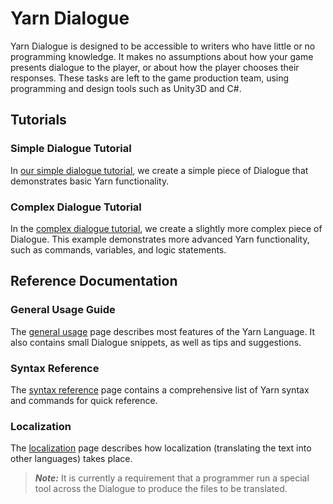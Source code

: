 # Yarn Dialogue

Yarn Dialogue is designed to be accessible to writers who have little or no programming knowledge. It makes no assumptions about how your game presents dialogue to the player, or about how the player chooses their responses. These tasks are left to the game production team, using programming and design tools such as Unity3D and C#.

## Tutorials

### Simple Dialogue Tutorial
In [our simple dialogue tutorial](Simple-Dialogue-Example.md), we create a simple piece of Dialogue that demonstrates basic Yarn functionality. 

### Complex Dialogue Tutorial
In the [complex dialogue tutorial](Complex-Dialogue-Example.md), we create a slightly more complex piece of Dialogue. This example demonstrates more advanced Yarn functionality, such as commands, variables, and logic statements. 

## Reference Documentation

### General Usage Guide
The [general usage](Advanced-Dialogue-Usage.md) page describes most features of the Yarn Language. It also contains small Dialogue snippets, as well as tips and suggestions.

### Syntax Reference
The [syntax reference](Yarn-Syntax.md) page contains a comprehensive list of Yarn syntax and commands for quick reference.

### Localization
The [localization](Dialogue-Localization.md) page describes how localization (translating the text into other languages) takes place.
> ***Note:*** It is currently a requirement that a programmer run a special tool across the Dialogue to produce the files to be translated.
